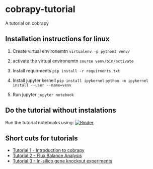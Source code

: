 # cobrapy-tutorial
A tutorial on cobrapy

## Installation instructions for linux

1. Create virtual environemtn
`virtualenv -p python3 venv/`

2. activate the virtual environemtn
`source venv/bin/activate`

3. Install requirments
`pip install -r requirments.txt`

4. Install jupyter kernell
`pip install ipykernel`
`python -m ipykernel install --user --name=venv`

5. Run jupyter
`jupyter notebook`

## Do the tutorial without instalations
Run the tutorial notebooks using:
[![Binder](https://mybinder.org/badge_logo.svg)](https://mybinder.org/v2/gh/migp11/cobrapy-tutorial/HEAD)


## Short cuts for tutorials

* [Tutorial 1 - Introduction to cobrapy](https://mybinder.org/v2/gh/migp11/cobrapy-tutorial/HEAD?filepath=01_Intro_cobrapy.ipynb)
* [Tutorial 2 - Flux Balance Analysis](https://mybinder.org/v2/gh/migp11/cobrapy-tutorial/HEAD?filepath=02_Flux_Balance_Analysis.ipynb)
* [Tutorial 3 - In-silico gene knockout experiments](https://mybinder.org/v2/gh/migp11/cobrapy-tutorial/HEAD?filepath=03_In-silico_gene_knockouts.ipynb)


